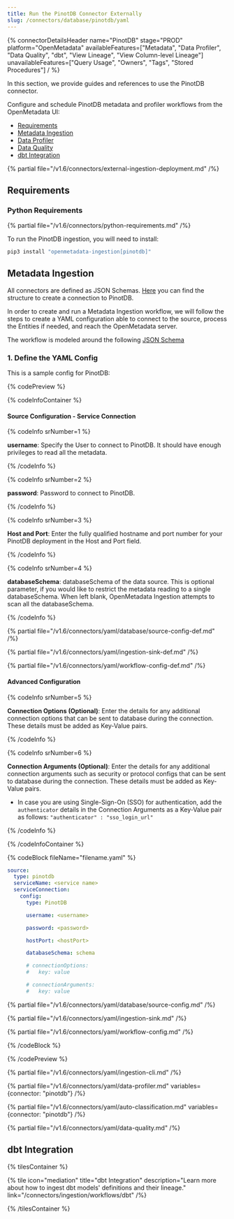 ```yaml
---
title: Run the PinotDB Connector Externally
slug: /connectors/database/pinotdb/yaml
---
```


{% connectorDetailsHeader
name="PinotDB"
stage="PROD"
platform="OpenMetadata"
availableFeatures=["Metadata", "Data Profiler", "Data Quality", "dbt", "View Lineage", "View Column-level Lineage"]
unavailableFeatures=["Query Usage", "Owners", "Tags", "Stored Procedures"]
/ %}

In this section, we provide guides and references to use the PinotDB connector.

Configure and schedule PinotDB metadata and profiler workflows from the OpenMetadata UI:

- [Requirements](#requirements)
- [Metadata Ingestion](#metadata-ingestion)
- [Data Profiler](#data-profiler)
- [Data Quality](#data-quality)
- [dbt Integration](#dbt-integration)

{% partial file="/v1.6/connectors/external-ingestion-deployment.md" /%}

## Requirements

### Python Requirements

{% partial file="/v1.6/connectors/python-requirements.md" /%}

To run the PinotDB ingestion, you will need to install:

```bash
pip3 install "openmetadata-ingestion[pinotdb]"
```

## Metadata Ingestion

All connectors are defined as JSON Schemas.
[Here](https://github.com/open-metadata/OpenMetadata/blob/main/openmetadata-spec/src/main/resources/json/schema/entity/services/connections/database/pinotDBConnection.json)
you can find the structure to create a connection to PinotDB.

In order to create and run a Metadata Ingestion workflow, we will follow
the steps to create a YAML configuration able to connect to the source,
process the Entities if needed, and reach the OpenMetadata server.

The workflow is modeled around the following
[JSON Schema](https://github.com/open-metadata/OpenMetadata/blob/main/openmetadata-spec/src/main/resources/json/schema/metadataIngestion/workflow.json)

### 1. Define the YAML Config

This is a sample config for PinotDB:

{% codePreview %}

{% codeInfoContainer %}

#### Source Configuration - Service Connection

{% codeInfo srNumber=1 %}

**username**: Specify the User to connect to PinotDB. It should have enough privileges to read all the metadata.

{% /codeInfo %}

{% codeInfo srNumber=2 %}

**password**: Password to connect to PinotDB.

{% /codeInfo %}

{% codeInfo srNumber=3 %}

**Host and Port**: Enter the fully qualified hostname and port number for your PinotDB deployment in the Host and Port field.

{% /codeInfo %}

{% codeInfo srNumber=4 %}

**databaseSchema**: databaseSchema of the data source. This is optional parameter, if you would like to restrict the metadata reading to a single databaseSchema. When left blank, OpenMetadata Ingestion attempts to scan all the databaseSchema.

{% /codeInfo %}

{% partial file="/v1.6/connectors/yaml/database/source-config-def.md" /%}

{% partial file="/v1.6/connectors/yaml/ingestion-sink-def.md" /%}

{% partial file="/v1.6/connectors/yaml/workflow-config-def.md" /%}

#### Advanced Configuration

{% codeInfo srNumber=5 %}

**Connection Options (Optional)**: Enter the details for any additional connection options that can be sent to database during the connection. These details must be added as Key-Value pairs.

{% /codeInfo %}

{% codeInfo srNumber=6 %}

**Connection Arguments (Optional)**: Enter the details for any additional connection arguments such as security or protocol configs that can be sent to database during the connection. These details must be added as Key-Value pairs.

- In case you are using Single-Sign-On (SSO) for authentication, add the `authenticator` details in the Connection Arguments as a Key-Value pair as follows: `"authenticator" : "sso_login_url"`

{% /codeInfo %}

{% /codeInfoContainer %}

{% codeBlock fileName="filename.yaml" %}

```yaml {% isCodeBlock=true %}
source:
  type: pinotdb
  serviceName: <service name>
  serviceConnection:
    config:
      type: PinotDB
```
```yaml {% srNumber=1 %}
      username: <username>
```
```yaml {% srNumber=2 %}
      password: <password>
```
```yaml {% srNumber=3 %}
      hostPort: <hostPort>
```
```yaml {% srNumber=4 %}
      databaseSchema: schema
```
```yaml {% srNumber=5 %}
      # connectionOptions:
      #   key: value
```
```yaml {% srNumber=6 %}
      # connectionArguments:
      #   key: value
```

{% partial file="/v1.6/connectors/yaml/database/source-config.md" /%}

{% partial file="/v1.6/connectors/yaml/ingestion-sink.md" /%}

{% partial file="/v1.6/connectors/yaml/workflow-config.md" /%}

{% /codeBlock %}

{% /codePreview %}

{% partial file="/v1.6/connectors/yaml/ingestion-cli.md" /%}

{% partial file="/v1.6/connectors/yaml/data-profiler.md" variables={connector: "pinotdb"} /%}

{% partial file="/v1.6/connectors/yaml/auto-classification.md" variables={connector: "pinotdb"} /%}

{% partial file="/v1.6/connectors/yaml/data-quality.md" /%}

## dbt Integration

{% tilesContainer %}

{% tile
  icon="mediation"
  title="dbt Integration"
  description="Learn more about how to ingest dbt models' definitions and their lineage."
  link="/connectors/ingestion/workflows/dbt" /%}

{% /tilesContainer %}
